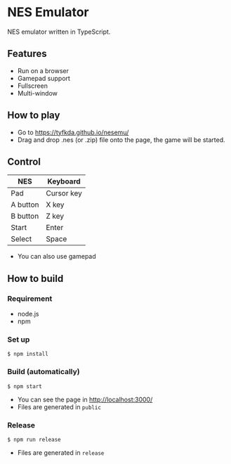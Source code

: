 NES Emulator
============

NES emulator written in TypeScript.

## Features

  * Run on a browser
  * Gamepad support
  * Fullscreen
  * Multi-window


## How to play

  * Go to https://tyfkda.github.io/nesemu/
  * Drag and drop .nes (or .zip) file onto the page, the game will be started.


## Control

| NES      | Keyboard   |
|----------|------------|
| Pad      | Cursor key |
| A button | X key      |
| B button | Z key      |
| Start    | Enter      |
| Select   | Space      |

  * You can also use gamepad


## How to build

### Requirement

* node.js
* npm

### Set up

```
$ npm install
```

### Build (automatically)

```
$ npm start
```

* You can see the page in <http://localhost:3000/>
* Files are generated in `public`

### Release

```
$ npm run release
```

* Files are generated in `release`
